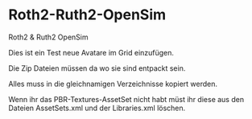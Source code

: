 # Roth2-Ruth2-OpenSim
Roth2 &amp; Ruth2 OpenSim

Dies ist ein Test neue Avatare im Grid einzufügen.

Die Zip Dateien müssen da wo sie sind entpackt sein.

Alles muss in die gleichnamigen Verzeichnisse kopiert werden.

Wenn ihr das PBR-Textures-AssetSet nicht habt müst ihr diese aus den Dateien AssetSets.xml und der Libraries.xml löschen.
